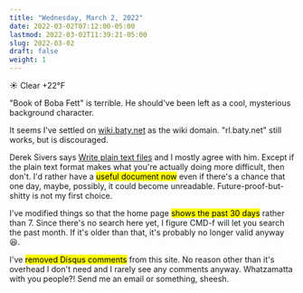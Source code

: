 ```yaml
---
title: "Wednesday, March 2, 2022"
date: 2022-03-02T07:12:00-05:00
lastmod: 2022-03-02T11:39:21-05:00
slug: 2022-03-02
draft: false
weight: 1
---
```


☀️   Clear +22°F

"Book of Boba Fett" is terrible. He should've been left as a cool, mysterious background character.

It seems I've settled on [wiki.baty.net](https://wiki.baty.net) as the wiki domain. "rl.baty.net" still works, but is discouraged.

Derek Sivers says [Write plain text files](https://sive.rs/plaintext) and I mostly agree with him. Except if the plain text format makes what you're actually doing more difficult, then don't. I'd rather have a <mark>useful document now</mark> even if there's a chance that one day, maybe, possibly, it could become unreadable. Future-proof-but-shitty is not my first choice.

I've modified things so that the home page <mark>shows the past 30 days</mark> rather than 7. Since there's no search here yet, I figure CMD-f will let you search the past month. If it's older than that, it's probably no longer valid anyway 😆.

I've <mark>removed Disqus comments</mark> from this site. No reason other than it's overhead I don't need and I rarely see any comments anyway. Whatzamatta with you people?! Send me an email or something, sheesh.

[//]: # "Exported with love from a post written in Org mode"
[//]: # "- https://github.com/kaushalmodi/ox-hugo"
